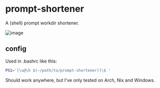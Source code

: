 # prompt-shortener

A (shell) prompt workdir shortener.

![image](https://github.com/camper0008/prompt-shortener/assets/42157469/4455c0f2-9ec6-4a7d-b662-6852fec94502)

## config

Used in .bashrc like this:

```bash
PS1='[\u@\h $(~/path/to/prompt-shortener)]\$ '
```

Should work anywhere, but I've only tested on Arch, Nix and Windows.

